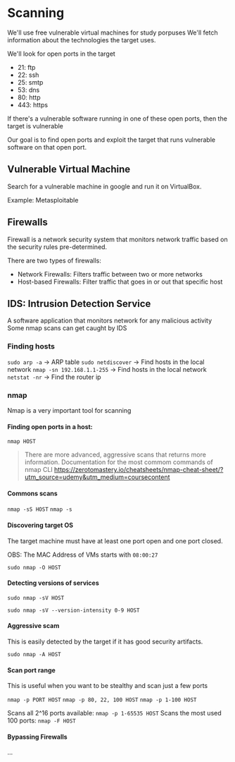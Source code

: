 # Scanning

We'll use free vulnerable virtual machines for study porpuses
We'll fetch information about the technologies the target uses.

We'll look for open ports in the target

- 21: ftp
- 22: ssh
- 25: smtp
- 53: dns
- 80: http
- 443: https

If there's a vulnerable software running in one of these open ports, then the target is vulnerable

Our goal is to find open ports and exploit the target that runs vulnerable software on that open port.

## Vulnerable Virtual Machine

Search for a vulnerable machine in google and run it on VirtualBox.

Example: Metasploitable

## Firewalls

Firewall is a network security system that monitors network traffic based on the security rules pre-determined.

There are two types of firewalls:

- Network Firewalls: Filters traffic between two or more networks
- Host-based Firewalls: Filter traffic that goes in or out that specific host

## IDS: Intrusion Detection Service

A software application that monitors network for any malicious activity
Some nmap scans can get caught by IDS

### Finding hosts

`sudo arp -a` -> ARP table
`sudo netdiscover` -> Find hosts in the local network
`nmap -sn 192.168.1.1-255` -> Find hosts in the local network
`netstat -nr` -> Find the router ip

### nmap

Nmap is a very important tool for scanning

#### Finding open ports in a host:

`nmap HOST`

> There are more advanced, aggressive scans that returns more information.
> Documentation for the most commom commands of nmap CLI
> https://zerotomastery.io/cheatsheets/nmap-cheat-sheet/?utm_source=udemy&utm_medium=coursecontent

#### Commons scans

`nmap -sS HOST`
`nmap -s`

#### Discovering target OS

The target machine must have at least one port open and one port closed.

OBS: The MAC Address of VMs starts with `08:00:27`

`sudo nmap -O HOST`

#### Detecting versions of services

`sudo nmap -sV HOST`

`sudo nmap -sV --version-intensity 0-9 HOST`

#### Aggressive scam

This is easily detected by the target if it has good security artifacts.

`sudo nmap -A HOST`

#### Scan port range

This is useful when you want to be stealthy and scan just a few ports

`nmap -p PORT HOST`
`nmap -p 80, 22, 100 HOST`
`nmap -p 1-100 HOST`

Scans all 2^16 ports available: `nmap -p 1-65535 HOST`
Scans the most used 100 ports: `nmap -F HOST`

#### Bypassing Firewalls

...

